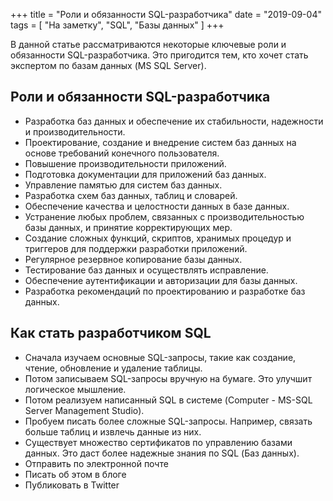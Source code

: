 +++
title = "Роли и обязанности SQL-разработчика"
date = "2019-09-04"
tags = [
    "На заметку",
    "SQL",
    "Базы данных"
]
+++


В данной статье рассматриваются некоторые ключевые роли и обязанности SQL-разработчика. Это пригодится тем, кто хочет стать экспертом по базам данных (MS SQL Server).

<!--more-->

## Роли и обязанности SQL-разработчика
* Разработка баз данных и обеспечение их стабильности, надежности и производительности.
* Проектирование, создание и внедрение систем баз данных на основе требований конечного пользователя. 
* Повышение производительности приложений. 
* Подготовка документации для приложений баз данных.
* Управление памятью для систем баз данных.
* Разработка схем баз данных, таблиц и словарей.
* Обеспечение качества и целостности данных в базе данных. 
* Устранение любых проблем, связанных с производительностью базы данных, и принятие корректирующих мер. 
* Создание сложных функций, скриптов, хранимых процедур и триггеров для поддержки разработки приложений.
* Регулярное резервное копирование базы данных.
* Тестирование баз данных и осуществлять исправление.
* Обеспечение аутентификации и авторизации для базы данных.
* Разработка рекомендаций по проектированию и разработке баз данных.

## Как стать разработчиком SQL
* Сначала изучаем основные SQL-запросы, такие как создание, чтение, обновление и удаление таблицы. 
* Потом записываем SQL-запросы вручную на бумаге. Это улучшит логическое мышление. 
* Потом реализуем написанный SQL в системе (Computer - MS-SQL Server Management Studio).
* Пробуем писать более сложные SQL-запросы. Например, связать больше таблиц и извлечь данные из них.
* Существует множество сертификатов по управлению базами данных. Это даст более надежные знания по SQL (Баз данных).
* Отправить по электронной почте
* Писать об этом в блоге
* Публиковать в Twitter